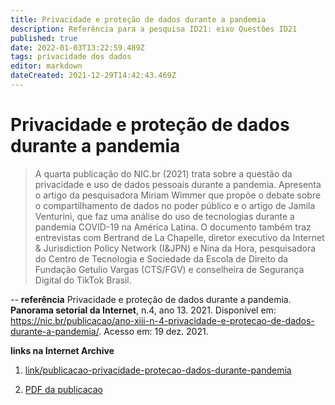 ```yaml
---
title: Privacidade e proteção de dados durante a pandemia
description: Referência para a pesquisa ID21: eixo Questões ID21
published: true
date: 2022-01-03T13:22:59.489Z
tags: privacidade dos dados
editor: markdown
dateCreated: 2021-12-29T14:42:43.469Z
---
```


# Privacidade e proteção de dados durante a pandemia

> A quarta publicação do NIC.br (2021) trata sobre a questão da privacidade e uso de dados pessoais durante a pandemia. Apresenta o artigo da pesquisadora Miriam Wimmer que propõe o debate sobre o compartilhamento de dados no poder público e o artigo de Jamila Venturini, que faz uma análise do uso de tecnologias durante a pandemia COVID-19 na América Latina. O documento também traz entrevistas com Bertrand de La Chapelle, diretor executivo da Internet & Jurisdiction Policy Network (I&JPN) e Nina da Hora,  pesquisadora do Centro de Tecnologia e Sociedade da Escola de Direito da Fundação Getulio Vargas (CTS/FGV) e conselheira de Segurança Digital do TikTok Brasil.

--
**referência**
Privacidade e proteção de dados durante a pandemia. **Panorama setorial da Internet**, n.4, ano 13. 2021. Disponível em: https://nic.br/publicacao/ano-xiii-n-4-privacidade-e-protecao-de-dados-durante-a-pandemia/. Acesso em: 19 dez. 2021.

**links na Internet Archive** 

1. [link/publicacao-privacidade-protecao-dados-durante-pandemia](https://web.archive.org/web/20220103131319/https://nic.br/publicacao/ano-xiii-n-4-privacidade-e-protecao-de-dados-durante-a-pandemia/)

2. [PDF da publicacao]( https://archive.org/details/privacidade-e-protecao-de-dados-durante-a-pandemia)
